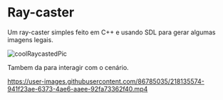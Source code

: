# Ray-caster

Um ray-caster simples feito em C++ e usando SDL para gerar algumas
imagens legais.

![coolRaycastedPic](https://user-images.githubusercontent.com/86785035/218135458-b4178c80-5ad5-432c-af3f-4d7b33c2c342.png)

Tambem da para interagir com o cenário.

https://user-images.githubusercontent.com/86785035/218135574-941f23ae-6373-4ae6-aaee-92fa73362f40.mp4